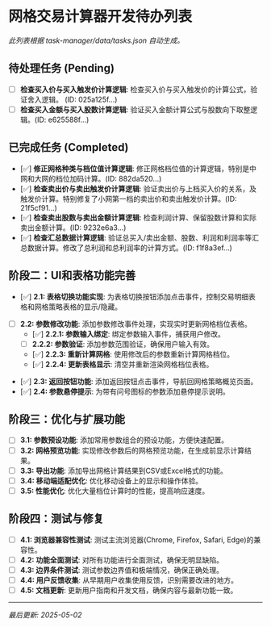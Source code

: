 # 网格交易计算器开发待办列表

*此列表根据 task-manager/data/tasks.json 自动生成。*

## 待处理任务 (Pending)

- [ ] **检查买入价与买入触发价计算逻辑**: 检查买入价与买入触发价的计算公式，验证舍入逻辑。 (ID: 025a125f...)
- [ ] **检查买入金额与买入股数计算逻辑**: 验证买入金额计算公式与股数向下取整逻辑。(ID: e625588f...)

## 已完成任务 (Completed)

- [✅] **修正网格种类与档位值计算逻辑**: 修正网格档位值的计算逻辑，特别是中网和大网的档位加码计算。(ID: 882da520...)
- [✅] **检查卖出价与卖出触发价计算逻辑**: 验证卖出价与上档买入价的关系，及触发价计算。特别修复了小网第一档的卖出价和卖出触发价计算。(ID: 21f5cf91...)
- [✅] **检查卖出股数与卖出金额计算逻辑**: 检查利润计算、保留股数计算和实际卖出金额计算。(ID: 9232e6a3...)
- [✅] **检查汇总数据计算逻辑**: 验证总买入/卖出金额、股数、利润和利润率等汇总数据计算。修改了总利润和总利润率的计算方式。(ID: f1f8a3ef...)

## 阶段二：UI和表格功能完善

- [✅] **2.1: 表格切换功能实现**: 为表格切换按钮添加点击事件，控制交易明细表格和网格策略表格的显示/隐藏。
- [ ] **2.2: 参数修改功能**: 添加参数修改事件处理，实现实时更新网格档位表格。
   - [✅] **2.2.1: 参数输入绑定**: 绑定参数输入事件，捕获用户修改。
   - [ ] **2.2.2: 参数验证**: 添加参数范围验证，确保用户输入有效。
   - [✅] **2.2.3: 重新计算网格**: 使用修改后的参数重新计算网格档位。
   - [✅] **2.2.4: 更新表格显示**: 清空并重新渲染网格档位表格。
- [✅] **2.3: 返回按钮功能**: 添加返回按钮点击事件，导航回网格策略概览页面。
- [✅] **2.4: 参数悬停提示**: 为带有问号图标的参数添加悬停提示说明。

## 阶段三：优化与扩展功能

- [ ] **3.1: 参数预设功能**: 添加常用参数组合的预设功能，方便快速配置。
- [ ] **3.2: 网格预览功能**: 实现修改参数后的网格预览功能，在生成前显示计算结果。
- [ ] **3.3: 导出功能**: 添加导出网格计算结果到CSV或Excel格式的功能。
- [ ] **3.4: 移动端适配优化**: 优化移动设备上的显示和操作体验。
- [ ] **3.5: 性能优化**: 优化大量档位计算时的性能，提高响应速度。

## 阶段四：测试与修复

- [ ] **4.1: 浏览器兼容性测试**: 测试主流浏览器(Chrome, Firefox, Safari, Edge)的兼容性。
- [ ] **4.2: 功能全面测试**: 对所有功能进行全面测试，确保无明显缺陷。
- [ ] **4.3: 边界条件测试**: 测试参数边界值和极端情况，确保正确处理。
- [ ] **4.4: 用户反馈收集**: 从早期用户收集使用反馈，识别需要改进的地方。
- [ ] **4.5: 文档更新**: 更新用户指南和开发文档，确保内容与最新功能一致。

---
*最后更新: 2025-05-02* 